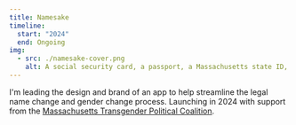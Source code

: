 ```yaml
---
title: Namesake
timeline:
  start: "2024"
  end: Ongoing
img:
  - src: ./namesake-cover.png
    alt: A social security card, a passport, a Massachusetts state ID, and a flower. There is a snail on every object and they are styled with a photocopier aesthetic.
---
```


I'm leading the design and brand of an app to help streamline the legal name change and gender change process. Launching in 2024 with support from the [Massachusetts Transgender Political Coalition](https://www.masstpc.org/). 

